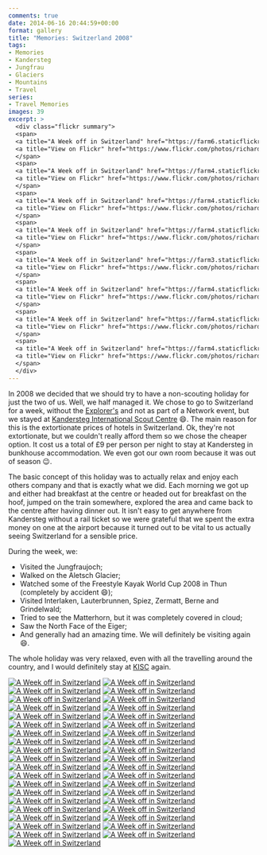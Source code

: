 ```yaml
---
comments: true
date: 2014-06-16 20:44:59+00:00
format: gallery
title: "Memories: Switzerland 2008"
tags:
- Memories
- Kandersteg
- Jungfrau
- Glaciers
- Mountains
- Travel
series: 
- Travel Memories
images: 39
excerpt: >
  <div class="flickr summary">
  <span>
  <a title="A Week off in Switzerland" href="https://farm6.staticflickr.com/5039/14109077599_45bee252dc_b.jpg" class="image cboxElement" rel="gallery5"><img src="https://farm6.staticflickr.com/5039/14109077599_45bee252dc_q.jpg" alt="A Week off in Switzerland"></a>
  <a title="View on Flickr" href="https://www.flickr.com/photos/richard-perry/14109077599/" class="flickrlink"> </a>
  </span>
  <span>
  <a title="A Week off in Switzerland" href="https://farm4.staticflickr.com/3720/14109081849_8c05776ef0_b.jpg" class="image cboxElement" rel="gallery5"><img src="https://farm4.staticflickr.com/3720/14109081849_8c05776ef0_q.jpg" alt="A Week off in Switzerland"></a>
  <a title="View on Flickr" href="https://www.flickr.com/photos/richard-perry/14109081849/" class="flickrlink"> </a>
  </span>
  <span>
  <a title="A Week off in Switzerland" href="https://farm4.staticflickr.com/3776/14292423541_0109fc02e7_b.jpg" class="image cboxElement" rel="gallery5"><img src="https://farm4.staticflickr.com/3776/14292423541_0109fc02e7_q.jpg" alt="A Week off in Switzerland"></a>
  <a title="View on Flickr" href="https://www.flickr.com/photos/richard-perry/14292423541/" class="flickrlink"> </a>
  </span>
  <span>
  <a title="A Week off in Switzerland" href="https://farm4.staticflickr.com/3754/14292426471_5531f8f75d_b.jpg" class="image cboxElement" rel="gallery5"><img src="https://farm4.staticflickr.com/3754/14292426471_5531f8f75d_q.jpg" alt="A Week off in Switzerland"></a>
  <a title="View on Flickr" href="https://www.flickr.com/photos/richard-perry/14292426471/" class="flickrlink"> </a>
  </span>
  <span>
  <a title="A Week off in Switzerland" href="https://farm3.staticflickr.com/2926/14109129828_e4a08c6191_b.jpg" class="image cboxElement" rel="gallery5"><img src="https://farm3.staticflickr.com/2926/14109129828_e4a08c6191_q.jpg" alt="A Week off in Switzerland"></a>
  <a title="View on Flickr" href="https://www.flickr.com/photos/richard-perry/14109129828/" class="flickrlink"> </a>
  </span>
  <span>
  <a title="A Week off in Switzerland" href="https://farm4.staticflickr.com/3717/14272647906_f2dc7e44fd_b.jpg" class="image cboxElement" rel="gallery5"><img src="https://farm4.staticflickr.com/3717/14272647906_f2dc7e44fd_q.jpg" alt="A Week off in Switzerland"></a>
  <a title="View on Flickr" href="https://www.flickr.com/photos/richard-perry/14272647906/" class="flickrlink"> </a>
  </span>
  <span>
  <a title="A Week off in Switzerland" href="https://farm4.staticflickr.com/3816/14295235614_88cee6a8a6_b.jpg" class="image cboxElement" rel="gallery5"><img src="https://farm4.staticflickr.com/3816/14295235614_88cee6a8a6_q.jpg" alt="A Week off in Switzerland"></a>
  <a title="View on Flickr" href="https://www.flickr.com/photos/richard-perry/14295235614/" class="flickrlink"> </a>
  </span>
  <span>
  <a title="A Week off in Switzerland" href="https://farm4.staticflickr.com/3688/14109150030_469fbef0a6_b.jpg" class="image cboxElement" rel="gallery5"><img src="https://farm4.staticflickr.com/3688/14109150030_469fbef0a6_q.jpg" alt="A Week off in Switzerland"></a>
  <a title="View on Flickr" href="https://www.flickr.com/photos/richard-perry/14109150030/" class="flickrlink"> </a>
  </span>
  </div>
---
```


In 2008 we decided that we should try to have a non-scouting holiday for just the two of us. Well,
we half managed it. We chose to go to Switzerland for a week, without the [Explorer's][fs] and not
as part of a Network event, but we stayed at [Kandersteg International Scout Centre][kisc] :smile:.
The main reason for this is the extortionate prices of hotels in Switzerland. Ok, they're not
extortionate, but we couldn't really afford them so we chose the cheaper option. It cost us a total
of £9 per person per night to stay at Kandersteg in bunkhouse accommodation. We even got our own
room because it was out of season :wink:.

The basic concept of this holiday was to actually relax and enjoy each others company and that is
exactly what we did. Each morning we got up and either had breakfast at the centre or headed out for
breakfast on the hoof, jumped on the train somewhere, explored the area and came back to the centre
after having dinner out. It isn't easy to get anywhere from Kandersteg without a rail ticket so we
were grateful that we spent the extra money on one at the airport because it turned out to be vital
to us actually seeing Switzerland for a sensible price.

During the week, we:

 - Visited the Jungfraujoch;
 - Walked on the Aletsch Glacier;
 - Watched some of the Freestyle Kayak World Cup 2008 in Thun (completely by accident :smile:);
 - Visited Interlaken, Lauterbrunnen, Spiez, Zermatt, Berne and Grindelwald;
 - Tried to see the Matterhorn, but it was completely covered in cloud;
 - Saw the North Face of the Eiger;
 - And generally had an amazing time. We will definitely be visiting again :smile:.

The whole holiday was very relaxed, even with all the travelling around the country, and I would 
definitely stay at [KISC][kisc] again. 

<div class="flickr gallery">
<span>
<a title="A Week off in Switzerland" href="https://farm6.staticflickr.com/5039/14109077599_45bee252dc_b.jpg" class="image cboxElement" rel="gallery0"><img src="https://farm6.staticflickr.com/5039/14109077599_45bee252dc_q.jpg" alt="A Week off in Switzerland"></a>
<a title="View on Flickr" href="https://www.flickr.com/photos/richard-perry/14109077599/" class="flickrlink"> </a>
</span>
<span>
<a title="A Week off in Switzerland" href="https://farm4.staticflickr.com/3720/14109081849_8c05776ef0_b.jpg" class="image cboxElement" rel="gallery0"><img src="https://farm4.staticflickr.com/3720/14109081849_8c05776ef0_q.jpg" alt="A Week off in Switzerland"></a>
<a title="View on Flickr" href="https://www.flickr.com/photos/richard-perry/14109081849/" class="flickrlink"> </a>
</span>
<span>
<a title="A Week off in Switzerland" href="https://farm4.staticflickr.com/3776/14292423541_0109fc02e7_b.jpg" class="image cboxElement" rel="gallery0"><img src="https://farm4.staticflickr.com/3776/14292423541_0109fc02e7_q.jpg" alt="A Week off in Switzerland"></a>
<a title="View on Flickr" href="https://www.flickr.com/photos/richard-perry/14292423541/" class="flickrlink"> </a>
</span>
<span>
<a title="A Week off in Switzerland" href="https://farm4.staticflickr.com/3754/14292426471_5531f8f75d_b.jpg" class="image cboxElement" rel="gallery0"><img src="https://farm4.staticflickr.com/3754/14292426471_5531f8f75d_q.jpg" alt="A Week off in Switzerland"></a>
<a title="View on Flickr" href="https://www.flickr.com/photos/richard-perry/14292426471/" class="flickrlink"> </a>
</span>
<span>
<a title="A Week off in Switzerland" href="https://farm3.staticflickr.com/2926/14109129828_e4a08c6191_b.jpg" class="image cboxElement" rel="gallery0"><img src="https://farm3.staticflickr.com/2926/14109129828_e4a08c6191_q.jpg" alt="A Week off in Switzerland"></a>
<a title="View on Flickr" href="https://www.flickr.com/photos/richard-perry/14109129828/" class="flickrlink"> </a>
</span>
<span>
<a title="A Week off in Switzerland" href="https://farm4.staticflickr.com/3717/14272647906_f2dc7e44fd_b.jpg" class="image cboxElement" rel="gallery0"><img src="https://farm4.staticflickr.com/3717/14272647906_f2dc7e44fd_q.jpg" alt="A Week off in Switzerland"></a>
<a title="View on Flickr" href="https://www.flickr.com/photos/richard-perry/14272647906/" class="flickrlink"> </a>
</span>
<span>
<a title="A Week off in Switzerland" href="https://farm4.staticflickr.com/3816/14295235614_88cee6a8a6_b.jpg" class="image cboxElement" rel="gallery0"><img src="https://farm4.staticflickr.com/3816/14295235614_88cee6a8a6_q.jpg" alt="A Week off in Switzerland"></a>
<a title="View on Flickr" href="https://www.flickr.com/photos/richard-perry/14295235614/" class="flickrlink"> </a>
</span>
<span>
<a title="A Week off in Switzerland" href="https://farm4.staticflickr.com/3688/14109150030_469fbef0a6_b.jpg" class="image cboxElement" rel="gallery0"><img src="https://farm4.staticflickr.com/3688/14109150030_469fbef0a6_q.jpg" alt="A Week off in Switzerland"></a>
<a title="View on Flickr" href="https://www.flickr.com/photos/richard-perry/14109150030/" class="flickrlink"> </a>
</span>
<span>
<a title="A Week off in Switzerland" href="https://farm3.staticflickr.com/2925/14315973123_fb2e20ea45_b.jpg" class="image cboxElement" rel="gallery0"><img src="https://farm3.staticflickr.com/2925/14315973123_fb2e20ea45_q.jpg" alt="A Week off in Switzerland"></a>
<a title="View on Flickr" href="https://www.flickr.com/photos/richard-perry/14315973123/" class="flickrlink"> </a>
</span>
<span>
<a title="A Week off in Switzerland" href="https://farm6.staticflickr.com/5565/14109246847_a039c944b0_b.jpg" class="image cboxElement" rel="gallery0"><img src="https://farm6.staticflickr.com/5565/14109246847_a039c944b0_q.jpg" alt="A Week off in Switzerland"></a>
<a title="View on Flickr" href="https://www.flickr.com/photos/richard-perry/14109246847/" class="flickrlink"> </a>
</span>
<span>
<a title="A Week off in Switzerland" href="https://farm3.staticflickr.com/2898/14109113749_c0d341ee63_b.jpg" class="image cboxElement" rel="gallery0"><img src="https://farm3.staticflickr.com/2898/14109113749_c0d341ee63_q.jpg" alt="A Week off in Switzerland"></a>
<a title="View on Flickr" href="https://www.flickr.com/photos/richard-perry/14109113749/" class="flickrlink"> </a>
</span>
<span>
<a title="A Week off in Switzerland" href="https://farm4.staticflickr.com/3753/14109117419_7074269b5c_b.jpg" class="image cboxElement" rel="gallery0"><img src="https://farm4.staticflickr.com/3753/14109117419_7074269b5c_q.jpg" alt="A Week off in Switzerland"></a>
<a title="View on Flickr" href="https://www.flickr.com/photos/richard-perry/14109117419/" class="flickrlink"> </a>
</span>
<span>
<a title="A Week off in Switzerland" href="https://farm4.staticflickr.com/3783/14315990443_651aec2b0f_b.jpg" class="image cboxElement" rel="gallery0"><img src="https://farm4.staticflickr.com/3783/14315990443_651aec2b0f_q.jpg" alt="A Week off in Switzerland"></a>
<a title="View on Flickr" href="https://www.flickr.com/photos/richard-perry/14315990443/" class="flickrlink"> </a>
</span>
<span>
<a title="A Week off in Switzerland" href="https://farm6.staticflickr.com/5495/14109264617_7738341227_b.jpg" class="image cboxElement" rel="gallery0"><img src="https://farm6.staticflickr.com/5495/14109264617_7738341227_q.jpg" alt="A Week off in Switzerland"></a>
<a title="View on Flickr" href="https://www.flickr.com/photos/richard-perry/14109264617/" class="flickrlink"> </a>
</span>
<span>
<a title="A Week off in Switzerland" href="https://farm3.staticflickr.com/2914/14295281694_1a4ce52e8e_b.jpg" class="image cboxElement" rel="gallery0"><img src="https://farm3.staticflickr.com/2914/14295281694_1a4ce52e8e_q.jpg" alt="A Week off in Switzerland"></a>
<a title="View on Flickr" href="https://www.flickr.com/photos/richard-perry/14295281694/" class="flickrlink"> </a>
</span>
<span>
<a title="A Week off in Switzerland" href="https://farm3.staticflickr.com/2910/14295839765_3fb2322bee_b.jpg" class="image cboxElement" rel="gallery0"><img src="https://farm3.staticflickr.com/2910/14295839765_3fb2322bee_q.jpg" alt="A Week off in Switzerland"></a>
<a title="View on Flickr" href="https://www.flickr.com/photos/richard-perry/14295839765/" class="flickrlink"> </a>
</span>
<span>
<a title="A Week off in Switzerland" href="https://farm3.staticflickr.com/2911/14292494711_6768b49f24_b.jpg" class="image cboxElement" rel="gallery0"><img src="https://farm3.staticflickr.com/2911/14292494711_6768b49f24_q.jpg" alt="A Week off in Switzerland"></a>
<a title="View on Flickr" href="https://www.flickr.com/photos/richard-perry/14292494711/" class="flickrlink"> </a>
</span>
<span>
<a title="A Week off in Switzerland" href="https://farm6.staticflickr.com/5196/14109197378_f5353b6beb_b.jpg" class="image cboxElement" rel="gallery0"><img src="https://farm6.staticflickr.com/5196/14109197378_f5353b6beb_q.jpg" alt="A Week off in Switzerland"></a>
<a title="View on Flickr" href="https://www.flickr.com/photos/richard-perry/14109197378/" class="flickrlink"> </a>
</span>
<span>
<a title="A Week off in Switzerland" href="https://farm6.staticflickr.com/5320/14272715616_a846e4e4a9_b.jpg" class="image cboxElement" rel="gallery0"><img src="https://farm6.staticflickr.com/5320/14272715616_a846e4e4a9_q.jpg" alt="A Week off in Switzerland"></a>
<a title="View on Flickr" href="https://www.flickr.com/photos/richard-perry/14272715616/" class="flickrlink"> </a>
</span>
<span>
<a title="A Week off in Switzerland" href="https://farm6.staticflickr.com/5115/14109205618_0d7f91248d_b.jpg" class="image cboxElement" rel="gallery0"><img src="https://farm6.staticflickr.com/5115/14109205618_0d7f91248d_q.jpg" alt="A Week off in Switzerland"></a>
<a title="View on Flickr" href="https://www.flickr.com/photos/richard-perry/14109205618/" class="flickrlink"> </a>
</span>
<span>
<a title="A Week off in Switzerland" href="https://farm3.staticflickr.com/2923/14293896282_22eae66330_b.jpg" class="image cboxElement" rel="gallery0"><img src="https://farm3.staticflickr.com/2923/14293896282_22eae66330_q.jpg" alt="A Week off in Switzerland"></a>
<a title="View on Flickr" href="https://www.flickr.com/photos/richard-perry/14293896282/" class="flickrlink"> </a>
</span>
<span>
<a title="A Week off in Switzerland" href="https://farm3.staticflickr.com/2915/14109217038_f6feb13b88_b.jpg" class="image cboxElement" rel="gallery0"><img src="https://farm3.staticflickr.com/2915/14109217038_f6feb13b88_q.jpg" alt="A Week off in Switzerland"></a>
<a title="View on Flickr" href="https://www.flickr.com/photos/richard-perry/14109217038/" class="flickrlink"> </a>
</span>
<span>
<a title="A Week off in Switzerland" href="https://farm6.staticflickr.com/5493/14109182619_ebe501a8f8_b.jpg" class="image cboxElement" rel="gallery0"><img src="https://farm6.staticflickr.com/5493/14109182619_ebe501a8f8_q.jpg" alt="A Week off in Switzerland"></a>
<a title="View on Flickr" href="https://www.flickr.com/photos/richard-perry/14109182619/" class="flickrlink"> </a>
</span>
<span>
<a title="A Week off in Switzerland" href="https://farm6.staticflickr.com/5489/14109185539_e4c0f7b67c_b.jpg" class="image cboxElement" rel="gallery0"><img src="https://farm6.staticflickr.com/5489/14109185539_e4c0f7b67c_q.jpg" alt="A Week off in Switzerland"></a>
<a title="View on Flickr" href="https://www.flickr.com/photos/richard-perry/14109185539/" class="flickrlink"> </a>
</span>
<span>
<a title="A Week off in Switzerland" href="https://farm6.staticflickr.com/5549/14316058623_f8acc05b84_b.jpg" class="image cboxElement" rel="gallery0"><img src="https://farm6.staticflickr.com/5549/14316058623_f8acc05b84_q.jpg" alt="A Week off in Switzerland"></a>
<a title="View on Flickr" href="https://www.flickr.com/photos/richard-perry/14316058623/" class="flickrlink"> </a>
</span>
<span>
<a title="A Week off in Switzerland" href="https://farm3.staticflickr.com/2923/14295333634_870a8b9645_b.jpg" class="image cboxElement" rel="gallery0"><img src="https://farm3.staticflickr.com/2923/14295333634_870a8b9645_q.jpg" alt="A Week off in Switzerland"></a>
<a title="View on Flickr" href="https://www.flickr.com/photos/richard-perry/14295333634/" class="flickrlink"> </a>
</span>
<span>
<a title="A Week off in Switzerland" href="https://farm4.staticflickr.com/3690/14293103321_fd7b19a927_b.jpg" class="image cboxElement" rel="gallery0"><img src="https://farm4.staticflickr.com/3690/14293103321_fd7b19a927_q.jpg" alt="A Week off in Switzerland"></a>
<a title="View on Flickr" href="https://www.flickr.com/photos/richard-perry/14293103321/" class="flickrlink"> </a>
</span>
<span>
<a title="A Week off in Switzerland" href="https://farm4.staticflickr.com/3705/14293106601_d9e7624512_b.jpg" class="image cboxElement" rel="gallery0"><img src="https://farm4.staticflickr.com/3705/14293106601_d9e7624512_q.jpg" alt="A Week off in Switzerland"></a>
<a title="View on Flickr" href="https://www.flickr.com/photos/richard-perry/14293106601/" class="flickrlink"> </a>
</span>
<span>
<a title="A Week off in Switzerland" href="https://farm4.staticflickr.com/3752/14109809160_6fb3f93bf8_b.jpg" class="image cboxElement" rel="gallery0"><img src="https://farm4.staticflickr.com/3752/14109809160_6fb3f93bf8_q.jpg" alt="A Week off in Switzerland"></a>
<a title="View on Flickr" href="https://www.flickr.com/photos/richard-perry/14109809160/" class="flickrlink"> </a>
</span>
<span>
<a title="A Week off in Switzerland" href="https://farm4.staticflickr.com/3814/14316634013_cfa671505e_b.jpg" class="image cboxElement" rel="gallery0"><img src="https://farm4.staticflickr.com/3814/14316634013_cfa671505e_q.jpg" alt="A Week off in Switzerland"></a>
<a title="View on Flickr" href="https://www.flickr.com/photos/richard-perry/14316634013/" class="flickrlink"> </a>
</span>
<span>
<a title="A Week off in Switzerland" href="https://farm4.staticflickr.com/3720/14294494802_3fda1c7c4d_b.jpg" class="image cboxElement" rel="gallery0"><img src="https://farm4.staticflickr.com/3720/14294494802_3fda1c7c4d_q.jpg" alt="A Week off in Switzerland"></a>
<a title="View on Flickr" href="https://www.flickr.com/photos/richard-perry/14294494802/" class="flickrlink"> </a>
</span>
<span>
<a title="A Week off in Switzerland" href="https://farm4.staticflickr.com/3693/14294499932_c8452790cb_b.jpg" class="image cboxElement" rel="gallery0"><img src="https://farm4.staticflickr.com/3693/14294499932_c8452790cb_q.jpg" alt="A Week off in Switzerland"></a>
<a title="View on Flickr" href="https://www.flickr.com/photos/richard-perry/14294499932/" class="flickrlink"> </a>
</span>
<span>
<a title="A Week off in Switzerland" href="https://farm4.staticflickr.com/3666/14109821208_3bda67c9bd_b.jpg" class="image cboxElement" rel="gallery0"><img src="https://farm4.staticflickr.com/3666/14109821208_3bda67c9bd_q.jpg" alt="A Week off in Switzerland"></a>
<a title="View on Flickr" href="https://www.flickr.com/photos/richard-perry/14109821208/" class="flickrlink"> </a>
</span>
<span>
<a title="A Week off in Switzerland" href="https://farm6.staticflickr.com/5152/14109926927_7f4c3c2275_b.jpg" class="image cboxElement" rel="gallery0"><img src="https://farm6.staticflickr.com/5152/14109926927_7f4c3c2275_q.jpg" alt="A Week off in Switzerland"></a>
<a title="View on Flickr" href="https://www.flickr.com/photos/richard-perry/14109926927/" class="flickrlink"> </a>
</span>
<span>
<a title="A Week off in Switzerland" href="https://farm4.staticflickr.com/3768/14294514672_53dc71f49e_b.jpg" class="image cboxElement" rel="gallery0"><img src="https://farm4.staticflickr.com/3768/14294514672_53dc71f49e_q.jpg" alt="A Week off in Switzerland"></a>
<a title="View on Flickr" href="https://www.flickr.com/photos/richard-perry/14294514672/" class="flickrlink"> </a>
</span>
<span>
<a title="A Week off in Switzerland" href="https://farm6.staticflickr.com/5565/14295932434_e9348b029b_b.jpg" class="image cboxElement" rel="gallery0"><img src="https://farm6.staticflickr.com/5565/14295932434_e9348b029b_q.jpg" alt="A Week off in Switzerland"></a>
<a title="View on Flickr" href="https://www.flickr.com/photos/richard-perry/14295932434/" class="flickrlink"> </a>
</span>
<span>
<a title="A Week off in Switzerland" href="https://farm4.staticflickr.com/3692/14295938254_f99c9371c9_b.jpg" class="image cboxElement" rel="gallery0"><img src="https://farm4.staticflickr.com/3692/14295938254_f99c9371c9_q.jpg" alt="A Week off in Switzerland"></a>
<a title="View on Flickr" href="https://www.flickr.com/photos/richard-perry/14295938254/" class="flickrlink"> </a>
</span>
<span>
<a title="A Week off in Switzerland" href="https://farm3.staticflickr.com/2933/14293155061_8dd34e0231_b.jpg" class="image cboxElement" rel="gallery0"><img src="https://farm3.staticflickr.com/2933/14293155061_8dd34e0231_q.jpg" alt="A Week off in Switzerland"></a>
<a title="View on Flickr" href="https://www.flickr.com/photos/richard-perry/14293155061/" class="flickrlink"> </a>
</span>
<span>
<a title="A Week off in Switzerland" href="https://farm4.staticflickr.com/3742/14109856250_9f587cf47b_b.jpg" class="image cboxElement" rel="gallery0"><img src="https://farm4.staticflickr.com/3742/14109856250_9f587cf47b_q.jpg" alt="A Week off in Switzerland"></a>
<a title="View on Flickr" href="https://www.flickr.com/photos/richard-perry/14109856250/" class="flickrlink"> </a>
</span>
</div>

[fs]: //freespiritesu.org.uk/ "FreeSpirit Explorer Scouts"
[kisc]: //www.kisc.ch/ "Kandersteg International Scout Centre"